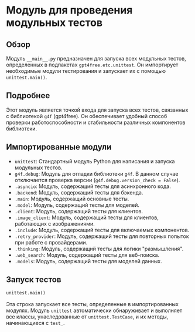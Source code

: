# Модуль для проведения модульных тестов

## Обзор

Модуль `__main__.py` предназначен для запуска всех модульных тестов, определенных в подпакетах `gpt4free.etc.unittest`. Он импортирует необходимые модули тестирования и запускает их с помощью `unittest.main()`.

## Подробнее

Этот модуль является точкой входа для запуска всех тестов, связанных с библиотекой `g4f` (gpt4free). Он обеспечивает удобный способ проверки работоспособности и стабильности различных компонентов библиотеки.

## Импортированные модули

- `unittest`: Стандартный модуль Python для написания и запуска модульных тестов.
- `g4f.debug`: Модуль для отладки библиотеки `g4f`. В данном случае отключается проверка версии (`g4f.debug.version_check = False`).
- `.asyncio`: Модуль, содержащий тесты для асинхронного кода.
- `.backend`: Модуль, содержащий тесты для бэкенда.
- `.main`: Модуль, содержащий основные тесты.
- `.model`: Модуль, содержащий тесты для моделей.
- `.client`: Модуль, содержащий тесты для клиентов.
- `.image_client`: Модуль, содержащий тесты для клиентов, работающих с изображениями.
- `.include`: Модуль, содержащий тесты для включаемых компонентов.
- `.retry_provider`: Модуль, содержащий тесты для повторных попыток при работе с провайдерами.
- `.thinking`: Модуль, содержащий тесты для логики "размышления".
- `.web_search`: Модуль, содержащий тесты для веб-поиска.
- `.models`: Модуль, содержащий тесты для моделей данных.

## Запуск тестов

```python
unittest.main()
```

Эта строка запускает все тесты, определенные в импортированных модулях. Модуль `unittest` автоматически обнаруживает и выполняет все классы, унаследованные от `unittest.TestCase`, и их методы, начинающиеся с `test_`.
